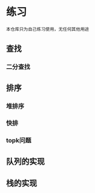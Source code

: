 # 练习
```
本仓库只为自己练习使用，无任何其他用途
```
## 查找
### 二分查找

## 排序
### 堆排序
### 快排
### topk问题

## 队列的实现

## 栈的实现

